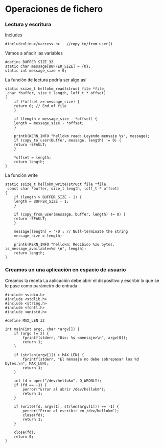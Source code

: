 # Operaciones de fichero

### Lectura y escritura

Includes

	#include<linux/uaccess.h>	//copy_to/from_user()
		
Vamos a añadir las variables 

	#define BUFFER_SIZE 32
	static char message[BUFFER_SIZE] = {0};
	static int message_size = 0;

La función de lectura podría ser algo así
	
	static ssize_t hellokm_read(struct file *file,
	 char *buffer, size_t length, loff_t * offset)
	{
	    if (*offset >= message_size) {
		return 0; // End of file
	    }

	    if (length > message_size - *offset) {
		length = message_size - *offset;
	    }

	    printk(KERN_INFO "hellokm read: Leyendo mensaje %s", message);
	    if (copy_to_user(buffer, message, length) != 0) {
		return -EFAULT;
	    }
	   
	    *offset = length;
	    return length;
	}
	
La función write 

	static ssize_t hellokm_write(struct file *file,
	 const char *buffer, size_t length, loff_t * offset)
	{
	    if (length > BUFFER_SIZE - 1) {
		length = BUFFER_SIZE - 1;
	    }

	    if (copy_from_user(message, buffer, length) != 0) {
		return -EFAULT;
	    }

	    message[length] = '\0'; // Null-terminate the string
	    message_size = length;

	    printk(KERN_INFO "hellokm: Recibido %zu bytes. is_message_available=%d \n", length);
	    return length;
	}
	
### Creamos un una aplicación en espacio de usuario

Creamos la receta
La aplicación debe abrir el dispositivo y escribir lo que se le pase como parámetro de entrada

	#include <stdio.h>
	#include <stdlib.h>
	#include <string.h>
	#include <fcntl.h>
	#include <unistd.h>
	
	#define MAX_LEN 32
	
	int main(int argc, char *argv[]) {
	    if (argc != 2) {
	        fprintf(stderr, "Uso: %s <mensaje>\n", argv[0]);
	        return 1;
	    }
	
	    if (strlen(argv[1]) > MAX_LEN) {
	        fprintf(stderr, "El mensaje no debe sobrepasar los %d bytes.\n", MAX_LEN);
	        return 1;
	    }
	
	    int fd = open("/dev/hellokm", O_WRONLY);
	    if (fd == -1) {
	        perror("Error al abrir /dev/hellokm");
	        return 1;
	    }
	
	    if (write(fd, argv[1], strlen(argv[1])) == -1) {
	        perror("Error al escribir en /dev/hellokm");
	        close(fd);
	        return 1;
	    }
	
	    close(fd);
	    return 0;
	}



